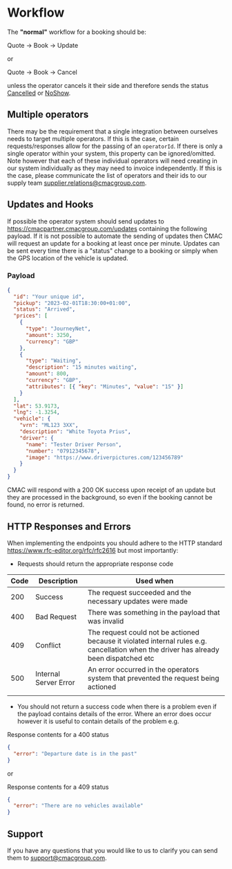 # Workflow

The **"normal"** workflow for a booking should be:

Quote -> Book -> Update

or

Quote -> Book -> Cancel

unless the operator cancels it their side and therefore sends the status [Cancelled](/pages/referencedata#booking-status) or [NoShow](/pages/referencedata#booking-status).

## Multiple operators

There may be the requirement that a single integration between ourselves needs to target multiple operators. If this is the case, certain requests/responses allow for the passing of an `operatorId`. If there is only a single operator within your system, this property can be ignored/omitted. Note however that each of these individual operators will need creating in our system individually as they may need to invoice independently. If this is the case, please communicate the list of operators and their ids to our supply team [supplier.relations@cmacgroup.com](mailto:supplier.relations@cmacgroup.com).

## Updates and Hooks

If possible the operator system should send updates to https://cmacpartner.cmacgroup.com/updates containing the following payload. If it is not possible to automate the sending of updates then CMAC will request an update for a booking at least once per minute. Updates can be sent every time there is a "status" change to a booking or simply when the GPS location of the vehicle is updated.

### Payload

```json
{
  "id": "Your unique id",
  "pickup": "2023-02-01T18:30:00+01:00",
  "status": "Arrived",
  "prices": [
    {
      "type": "JourneyNet",
      "amount": 3250,
      "currency": "GBP"
    },
    {
      "type": "Waiting",
      "description": "15 minutes waiting",
      "amount": 800,
      "currency": "GBP",
      "attributes": [{ "key": "Minutes", "value": "15" }]
    }
  ],
  "lat": 53.9173,
  "lng": -1.3254,
  "vehicle": {
    "vrn": "ML123 3XX",
    "description": "White Toyota Prius",
    "driver": {
      "name": "Tester Driver Person",
      "number": "07912345678",
      "image": "https://www.driverpictures.com/123456789"
    }
  }
}
```

CMAC will respond with a 200 OK success upon receipt of an update but they are processed in the background, so even if the booking cannot be found, no error is returned.

## HTTP Responses and Errors

When implementing the endpoints you should adhere to the HTTP standard https://www.rfc-editor.org/rfc/rfc2616 but most importantly:

- Requests should return the appropriate response code

| Code | Description           | Used when                                                                                                                              |
| ---- | --------------------- | -------------------------------------------------------------------------------------------------------------------------------------- |
| 200  | Success               | The request succeeded and the necessary updates were made                                                                              |
| 400  | Bad Request           | There was something in the payload that was invalid                                                                                    |
| 409  | Conflict              | The request could not be actioned because it violated internal rules e.g. cancellation when the driver has already been dispatched etc |
| 500  | Internal Server Error | An error occurred in the operators system that prevented the request being actioned                                                    |
|      |                       |                                                                                                                                        |

- You should not return a success code when there is a problem even if the payload contains details of the error. Where an error does occur however it is useful to contain details of the problem e.g.

Response contents for a 400 status

```json
{
  "error": "Departure date is in the past"
}
```

or

Response contents for a 409 status

```json
{
  "error": "There are no vehicles available"
}
```

## Support

If you have any questions that you would like to us to clarify you can send them to [support@cmacgroup.com](mailto:support@cmacgroup.com).
